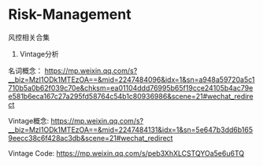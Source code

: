 # Risk-Management
风控相关合集

1. Vintage分析

名词概念： https://mp.weixin.qq.com/s?__biz=MzI1ODk1MTEzOA==&mid=2247484096&idx=1&sn=a948a59720a5c1710b5a0b62f039c70e&chksm=ea01104ddd76995b65f19cce24105b4ac79ee581b6eca167c27a295fd58764c54b1c80936986&scene=21#wechat_redirect

Vintage概念: https://mp.weixin.qq.com/s?__biz=MzI1ODk1MTEzOA==&mid=2247484131&idx=1&sn=5e647b3dd6b1659eecc38c6f428ac3db&scene=21#wechat_redirect

Vintage Code: https://mp.weixin.qq.com/s/peb3XhXLCSTQYOa5e6u6TQ
